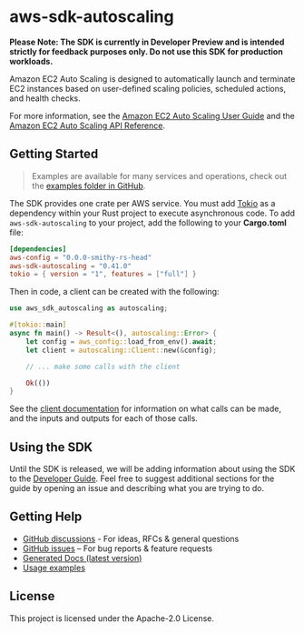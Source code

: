 # aws-sdk-autoscaling

**Please Note: The SDK is currently in Developer Preview and is intended strictly for
feedback purposes only. Do not use this SDK for production workloads.**

Amazon EC2 Auto Scaling is designed to automatically launch and terminate EC2 instances based on user-defined scaling policies, scheduled actions, and health checks.

For more information, see the [Amazon EC2 Auto Scaling User Guide](https://docs.aws.amazon.com/autoscaling/ec2/userguide/) and the [Amazon EC2 Auto Scaling API Reference](https://docs.aws.amazon.com/autoscaling/ec2/APIReference/Welcome.html).

## Getting Started

> Examples are available for many services and operations, check out the
> [examples folder in GitHub](https://github.com/awslabs/aws-sdk-rust/tree/main/examples).

The SDK provides one crate per AWS service. You must add [Tokio](https://crates.io/crates/tokio)
as a dependency within your Rust project to execute asynchronous code. To add `aws-sdk-autoscaling` to
your project, add the following to your **Cargo.toml** file:

```toml
[dependencies]
aws-config = "0.0.0-smithy-rs-head"
aws-sdk-autoscaling = "0.41.0"
tokio = { version = "1", features = ["full"] }
```

Then in code, a client can be created with the following:

```rust
use aws_sdk_autoscaling as autoscaling;

#[tokio::main]
async fn main() -> Result<(), autoscaling::Error> {
    let config = aws_config::load_from_env().await;
    let client = autoscaling::Client::new(&config);

    // ... make some calls with the client

    Ok(())
}
```

See the [client documentation](https://docs.rs/aws-sdk-autoscaling/latest/aws_sdk_autoscaling/client/struct.Client.html)
for information on what calls can be made, and the inputs and outputs for each of those calls.

## Using the SDK

Until the SDK is released, we will be adding information about using the SDK to the
[Developer Guide](https://docs.aws.amazon.com/sdk-for-rust/latest/dg/welcome.html). Feel free to suggest
additional sections for the guide by opening an issue and describing what you are trying to do.

## Getting Help

* [GitHub discussions](https://github.com/awslabs/aws-sdk-rust/discussions) - For ideas, RFCs & general questions
* [GitHub issues](https://github.com/awslabs/aws-sdk-rust/issues/new/choose) – For bug reports & feature requests
* [Generated Docs (latest version)](https://awslabs.github.io/aws-sdk-rust/)
* [Usage examples](https://github.com/awslabs/aws-sdk-rust/tree/main/examples)

## License

This project is licensed under the Apache-2.0 License.

